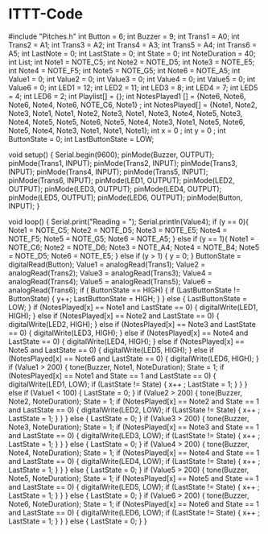 # ITTT-Code

#include "Pitches.h"
int Button = 6;
int Buzzer = 9;
int Trans1 = A0;
int Trans2 = A1;
int Trans3 = A2;
int Trans4 = A3;
int Trans5 = A4;
int Trans6 = A5;
int LastNote = 0;
int LastState = 0;
int State = 0;
int NoteDuration = 40;
int List;
int Note1 = NOTE_C5;
int Note2 = NOTE_D5;
int Note3 = NOTE_E5;
int Note4 = NOTE_F5;
int Note5 = NOTE_G5;
int Note6 = NOTE_A5;
int Value1 = 0;
int Value2 = 0;
int Value3 = 0;
int Value4 = 0;
int Value5 = 0;
int Value6 = 0;
int LED1 = 12;
int LED2 = 11;
int LED3 = 8;
int LED4 = 7;
int LED5 = 4;
int LED6 = 2;
int Playlist[] = {};
int NotesPlayed1 [] = {Note6, Note6, Note6, Note4, Note6, NOTE_C6, Note1} ;
int NotesPlayed[] = {Note1, Note2, Note3, Note1, Note1, Note2, Note3, Note1, Note3, Note4, Note5, Note3, Note4, Note5, Note5, Note6, Note5, Note4, Note3, Note1, Note5, Note6, Note5, Note4, Note3, Note1, Note1, Note1};
int x = 0 ;
int y = 0 ;
int ButtonState = 0;
int LastButtonState = LOW;

void setup() {
  Serial.begin(9600);
  pinMode(Buzzer, OUTPUT);
  pinMode(Trans1, INPUT);
  pinMode(Trans2, INPUT);
  pinMode(Trans3, INPUT);
  pinMode(Trans4, INPUT);
  pinMode(Trans5, INPUT);
  pinMode(Trans6, INPUT);
  pinMode(LED1, OUTPUT);
  pinMode(LED2, OUTPUT);
  pinMode(LED3, OUTPUT);
  pinMode(LED4, OUTPUT);
  pinMode(LED5, OUTPUT);
  pinMode(LED6, OUTPUT);
  pinMode(Button, INPUT);
}

void loop() {
  Serial.print("Reading = ");
  Serial.println(Value4);
  if (y == 0){ 
    Note1 = NOTE_C5;
    Note2 = NOTE_D5;
    Note3 = NOTE_E5;
    Note4 = NOTE_F5;
    Note5 = NOTE_G5;
    Note6 = NOTE_A5;
  } else if (y == 1){
    Note1 = NOTE_C6;
    Note2 = NOTE_D6;
    Note3 = NOTE_A4;
    Note4 = NOTE_B4;
    Note5 = NOTE_D5;
    Note6 = NOTE_E5;
  } else if (y > 1) {
    y = 0;
  }
  ButtonState = digitalRead(Button);
  Value1 = analogRead(Trans1);
  Value2 = analogRead(Trans2);
  Value3 = analogRead(Trans3);
  Value4 = analogRead(Trans4);
  Value5 = analogRead(Trans5);
  Value6 = analogRead(Trans6);
  if ( ButtonState == HIGH) {
    if (LastButtonState != ButtonState) {
      y++;
      LastButtonState = HIGH;
    }
   } else {
    LastButtonState = LOW;
  }
  if (NotesPlayed[x] == Note1 and LastState == 0) {
    digitalWrite(LED1, HIGH);
  } else if (NotesPlayed[x] == Note2 and LastState == 0) {
    digitalWrite(LED2, HIGH);
  } else if (NotesPlayed[x] == Note3 and LastState == 0) {
    digitalWrite(LED3, HIGH);
  } else if (NotesPlayed[x] == Note4 and LastState == 0) {
    digitalWrite(LED4, HIGH);
  } else if (NotesPlayed[x] == Note5 and LastState == 0) {
    digitalWrite(LED5, HIGH);
  } else if (NotesPlayed[x] == Note6 and LastState == 0) {
    digitalWrite(LED6, HIGH);
  }
  if (Value1 > 200) {
    tone(Buzzer, Note1, NoteDuration);
    State = 1;
    if (NotesPlayed[x] == Note1 and State == 1 and LastState == 0) {
      digitalWrite(LED1, LOW);
      if (LastState != State) {
        x++ ;
        LastState = 1;
      }
    } 
  } else if (Value1 < 100) {
      LastState = 0;
  }
  if (Value2 > 200) {
    tone(Buzzer, Note2, NoteDuration);
    State = 1;
    if (NotesPlayed[x] == Note2 and State == 1 and LastState == 0) {
      digitalWrite(LED2, LOW);
      if (LastState != State) {
        x++ ;
        LastState = 1;
      }
    } 
  } else {
    LastState = 0;
  }
  if (Value3 > 200) {
    tone(Buzzer, Note3, NoteDuration);
    State = 1;
    if (NotesPlayed[x] == Note3 and State == 1 and LastState == 0) {
      digitalWrite(LED3, LOW);
      if (LastState != State) {
        x++ ;
        LastState = 1;
      }
    } 
  } else {
    LastState = 0;
  }
    if (Value4 > 200) {
    tone(Buzzer, Note4, NoteDuration);
    State = 1;
    if (NotesPlayed[x] == Note4 and State == 1 and LastState == 0) {
      digitalWrite(LED4, LOW);
      if (LastState != State) {
        x++ ;
        LastState = 1;
      }
    } 
  } else {
    LastState = 0;
  }
  if (Value5 > 200) {
    tone(Buzzer, Note5, NoteDuration);
    State = 1;
    if (NotesPlayed[x] == Note5 and State == 1 and LastState == 0) {
      digitalWrite(LED5, LOW);
      if (LastState != State) {
        x++ ;
        LastState = 1;
      }
    } 
  } else {
    LastState = 0;
  }
  if (Value6 > 200) {
    tone(Buzzer, Note6, NoteDuration);
    State = 1;
    if (NotesPlayed[x] == Note6 and State == 1 and LastState == 0) {
      digitalWrite(LED6, LOW);
      if (LastState != State) {
        x++ ;
        LastState = 1;
      }
    } 
  } else {
    LastState = 0;
  }
}
